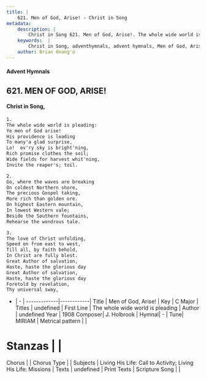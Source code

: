 ```yaml
---
title: |
    621. Men of God, Arise! - Christ in Song
metadata:
    description: |
        Christ in Song 621. Men of God, Arise!. The whole wide world is pleading: Ye men of God arise! His providence is leading To many'a glad surprise, Lo!  ev'ry sky is bright'ning, Rich promise clothes the soil; Wide fields for harvest whit'ning, Invite the reaper's; toil.
    keywords:  |
        Christ in Song, adventhymnals, advent hymnals, Men of God, Arise!, The whole wide world is pleading. 
    author: Brian Onang'o
---
```


#### Advent Hymnals
## 621. MEN OF GOD, ARISE!
####  Christ in Song,

```txt
1.
The whole wide world is pleading:
Ye men of God arise!
His providence is leading
To many'a glad surprise,
Lo!  ev'ry sky is bright'ning,
Rich promise clothes the soil;
Wide fields for harvest whit'ning,
Invite the reaper's; toil.

2.
Go, where the waves are breaking
On coldest Northern shore,
The precious Gospel taking,
More rich than golden ore.
On highest Eastern mountain,
In lowest Western vale;
Beside the Southern fountains,
Rehearse the wondrous tale.

3.
The love of Christ unfolding,
Speed on from east to west,
Till all, by faith behold,
In Christ are fully blest.
Great Author of salvation,
Haste, haste the glorious day
Great Author of salvation,
Haste, haste the glorious day
Foretold by revelation,
Thy universal sway,


```

- |   -  |
-------------|------------|
Title | Men of God, Arise! |
Key | C Major |
Titles | undefined |
First Line | The whole wide world is pleading |
Author | undefined
Year | 1908
Composer| J. Holbrook |
Hymnal|  - |
Tune| MIRIAM |
Metrical pattern | |
# Stanzas |  |
Chorus |  |
Chorus Type |  |
Subjects | Living His Life: Call to Activity; Living His Life: Missions |
Texts | undefined |
Print Texts | 
Scripture Song |  |
    
